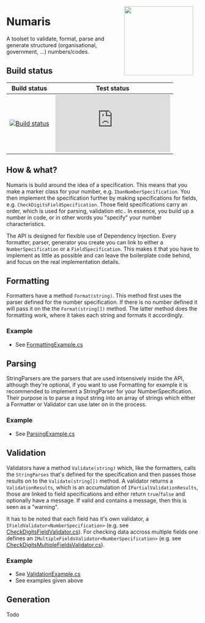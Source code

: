 <img align="right" style="margin: 16px;" src="https://github.com/KodeFoxx/Numaris/blob/master/Resources/Images/logo-numaris.png?raw=true" width=180 height=180/>

# Numaris
A toolset to validate, format, parse and generate structured (organisational, government, ...) numbers/codes.


## Build status
Build status | Test status
--- | --- 
[![Build status](https://ci.appveyor.com/api/projects/status/ylx7kd61ro7cqbpu/branch/master?svg=true)](https://ci.appveyor.com/project/aredfox/numaris/branch/master) | [![Test status](http://flauschig.ch/batch.php?type=tests&account=aredfox&slug=numaris)](https://ci.appveyor.com/project/aredfox/numaris/build/tests)

## How & what?
Numaris is build around the idea of a specification. This means that you make a marker class for your number, e.g. `IbanNumberSpecification`. You then implement the specification further by making specifications for fields, e.g. `CheckDigitsFieldSpecification`. Those field specifications carry an order, which is used for parsing, validation etc.. In essence, you build up a number in code, or in other words you "specify" your number characteristics.

The API is designed for flexible use of Dependency Injection. Every formatter, parser, generator you create you can link to either a `NumberSpecification` or a `FieldSpecification`. This makes it that you have to implement as little as possible and can leave the boilerplate code behind, and focus on the real implementation details.

## Formatting
Formatters have a method `Format(string)`. This method first uses the parser defined for the number specification. If there is no number defined it will pass it on the the `Format(string[])` method. The latter method does the formatting work, where it takes each string and formats it accordingly.
### Example
- See [FormattingExample.cs](https://github.com/KodeFoxx/Numaris/blob/master/Examples/Kf.Numaris.Examples.ConsoleApplication/Implementation/FormattingExample.cs)

## Parsing
StringParsers are the parsers that are used intsensively inside the API, although they're optional, if you want to use Formatting for example it is recommended to implement a StringParser for your NumberSpecification. Their purpose is to parse a input string into an array of strings which either a Formatter or Validator can use later on in the process.
### Example
- See [ParsingExample.cs](https://github.com/KodeFoxx/Numaris/blob/master/Examples/Kf.Numaris.Examples.ConsoleApplication/Implementation/ParsingExample.cs)

## Validation
Validators have a method `Validate(string)` which, like the formatters, calls the `StringParses` that's defined for the specification and then passes those results on to the `Validate(string[])` method. A validator returns a `ValidationResults`, which is an accumulation of `IPartialValidationResults`, those are linked to field specifications and either return `true`/`false` and optionally have a message. If valid and contains a message, then this is seen as a "warning".

It has to be noted that each field has it's own validator, a `IFieldValidator<NumberSpecification>` (e.g. see [CheckDigitsFieldValidator.cs](https://github.com/KodeFoxx/Numaris/blob/master/Examples/Kf.Numaris.Examples.ConsoleApplication/Implementation/KdgPersonNumber/Validation/CheckDigitsFieldValidator.cs)). For checking data accross multiple fields one defines an `IMultipleFieldsValidator<NumberSpecification>` (e.g. see [CheckDigitsMultipleFieldsValidator.cs](https://github.com/KodeFoxx/Numaris/blob/master/Examples/Kf.Numaris.Examples.ConsoleApplication/Implementation/KdgPersonNumber/Validation/CheckDigitsMultipleFieldsValidator.cs)).

### Example
- See [ValidationExample.cs](https://github.com/KodeFoxx/Numaris/blob/master/Examples/Kf.Numaris.Examples.ConsoleApplication/Implementation/ValidationExample.cs)
- See examples given above

## Generation
Todo
